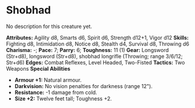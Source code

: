 # Shobhad

No description for this creature yet.

**Attributes:** Agility d8, Smarts d6, Spirit d6, Strength d12+1, Vigor
d12
**Skills:** Fighting d8, Intimidation d8, Notice d8, Stealth d4,
Survival d8, Throwing d6
**Charisma:** -; **Pace:** 7; **Parry:** 6; **Toughness:** 11 (1)
**Gear:** Longsword (Str+d8), longsword (Str+d8), shobhad longrifle
(Throwing; range 3/6/12; Str+d6)
**Edges:** Combat Reflexes, Level Headed, Two-Fisted
**Tactics:** Two Weapons
**Special Abilities**

- **Armour +1:** Natural armour.
- **Darkvision:** No vision penalties for darkness (range 12").
- **Resistance:** -1 damage from cold.
- **Size +2:** Twelve feet tall; Toughness +2.
